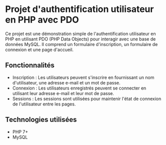 # Projet d'authentification utilisateur en PHP avec PDO

Ce projet est une démonstration simple de l'authentification utilisateur en PHP en utilisant PDO (PHP Data Objects) pour interagir avec une base de données MySQL. Il comprend un formulaire d'inscription, un formulaire de connexion et une page d'accueil.

## Fonctionnalités

- Inscription : Les utilisateurs peuvent s'inscrire en fournissant un nom d'utilisateur, une adresse e-mail et un mot de passe.
- Connexion : Les utilisateurs enregistrés peuvent se connecter en utilisant leur adresse e-mail et leur mot de passe.
- Sessions : Les sessions sont utilisées pour maintenir l'état de connexion de l'utilisateur entre les pages.

## Technologies utilisées

- PHP 7+
- MySQL
